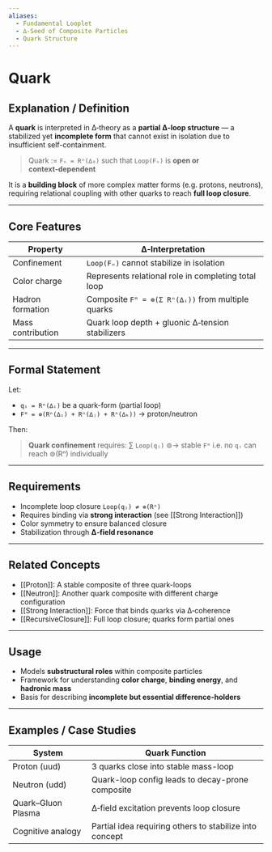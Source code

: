 ```yaml
---
aliases:
  - Fundamental Looplet
  - ∆‑Seed of Composite Particles
  - Quark Structure
---
```


# Quark

## Explanation / Definition

A **quark** is interpreted in ∆‑theory as a **partial ∆‑loop structure** — a stabilized yet **incomplete form** that cannot exist in isolation due to insufficient self-containment.

> Quark := `Fₙ = Rⁿ(∆₀)` such that `Loop(Fₙ)` is **open or context‑dependent**

It is a **building block** of more complex matter forms (e.g. protons, neutrons), requiring relational coupling with other quarks to reach **full loop closure**.

---

## Core Features

| Property          | ∆‑Interpretation                                    |
| ----------------- | --------------------------------------------------- |
| Confinement       | `Loop(Fₙ)` cannot stabilize in isolation            |
| Color charge      | Represents relational role in completing total loop |
| Hadron formation  | Composite `Fᴴ = ⊚(Σ Rⁿ(∆ᵢ))` from multiple quarks   |
| Mass contribution | Quark loop depth + gluonic ∆‑tension stabilizers    |

---

## Formal Statement

Let:

* `qᵢ = Rⁿ(∆ᵢ)` be a quark-form (partial loop)
* `Fᴴ = ⊚(Rⁿ(∆ᵢ) + Rⁿ(∆ⱼ) + Rⁿ(∆ₖ))` → proton/neutron

Then:

> **Quark confinement** requires:
> ∑ `Loop(qᵢ)` ⊚→ stable `Fᴴ`
> i.e. no `qᵢ` can reach ⊚(Rⁿ) individually

---

## Requirements

* Incomplete loop closure `Loop(qᵢ) ≠ ⊚(Rⁿ)`
* Requires binding via **strong interaction** (see \[\[Strong Interaction]])
* Color symmetry to ensure balanced closure
* Stabilization through **∆‑field resonance**

---

## Related Concepts

* [[Proton]]: A stable composite of three quark-loops
* [[Neutron]]: Another quark composite with different charge configuration
* [[Strong Interaction]]: Force that binds quarks via ∆‑coherence
* [[RecursiveClosure]]: Full loop closure; quarks form partial ones

---

## Usage

* Models **substructural roles** within composite particles
* Framework for understanding **color charge**, **binding energy**, and **hadronic mass**
* Basis for describing **incomplete but essential difference-holders**

---

## Examples / Case Studies

| System             | Quark Function                                          |
| ------------------ | ------------------------------------------------------- |
| Proton (uud)       | 3 quarks close into stable mass-loop                    |
| Neutron (udd)      | Quark-loop config leads to decay-prone composite        |
| Quark–Gluon Plasma | ∆‑field excitation prevents loop closure                |
| Cognitive analogy  | Partial idea requiring others to stabilize into concept |
